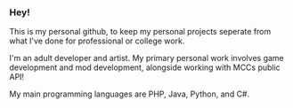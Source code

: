 ### Hey!

This is my personal github, to keep my personal projects seperate from what I've done for professional or college work.

I'm an adult developer and artist. My primary personal work involves game development and mod development, alongside working with MCCs public API!

My main programming languages are PHP, Java, Python, and C#.

<!--
**2bitfox/2bitfox** is a ✨ _special_ ✨ repository because its `README.md` (this file) appears on your GitHub profile.

Here are some ideas to get you started:

- 🔭 I’m currently working on ...
- 🌱 I’m currently learning ...
- 👯 I’m looking to collaborate on ...
- 🤔 I’m looking for help with ...
- 💬 Ask me about ...
- 📫 How to reach me: ...
- 😄 Pronouns: ...
- ⚡ Fun fact: ...
-->
